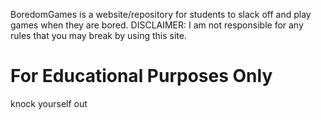 BoredomGames is a website/repository for students to slack off and play games when they are bored.
DISCLAIMER: I am not responsible for any rules that you may break by using this site. 
# For Educational Purposes Only
knock yourself out
